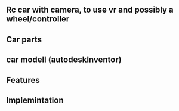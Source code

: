 ## Rc car with camera, to use vr and possibly a wheel/controller
## Car parts
## car modell (autodeskInventor)
## Features
## Implemintation 
